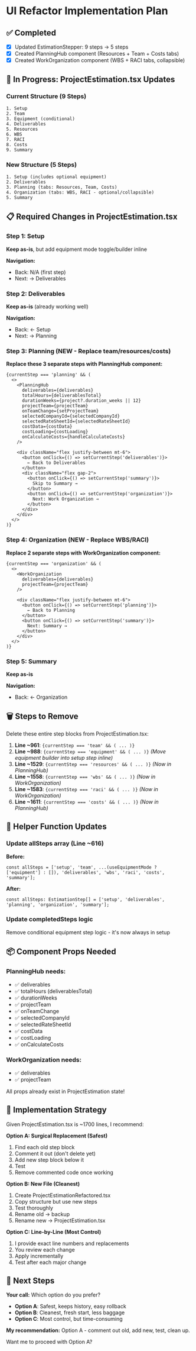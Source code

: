 # UI Refactor Implementation Plan

## ✅ Completed
- [x] Updated EstimationStepper: 9 steps → 5 steps
- [x] Created PlanningHub component (Resources + Team + Costs tabs)
- [x] Created WorkOrganization component (WBS + RACI tabs, collapsible)

## 🔄 In Progress: ProjectEstimation.tsx Updates

### Current Structure (9 Steps)
```
1. Setup
2. Team
3. Equipment (conditional)
4. Deliverables
5. Resources
6. WBS
7. RACI
8. Costs
9. Summary
```

### New Structure (5 Steps)
```
1. Setup (includes optional equipment)
2. Deliverables
3. Planning (tabs: Resources, Team, Costs)
4. Organization (tabs: WBS, RACI - optional/collapsible)
5. Summary
```

## 📋 Required Changes in ProjectEstimation.tsx

### Step 1: Setup
**Keep as-is**, but add equipment mode toggle/builder inline

**Navigation:**
- Back: N/A (first step)
- Next: → Deliverables

### Step 2: Deliverables
**Keep as-is** (already working well)

**Navigation:**
- Back: ← Setup
- Next: → Planning

### Step 3: Planning (NEW - Replace team/resources/costs)
**Replace these 3 separate steps with PlanningHub component:**

```tsx
{currentStep === 'planning' && (
  <>
    <PlanningHub
      deliverables={deliverables}
      totalHours={deliverablesTotal}
      durationWeeks={project?.duration_weeks || 12}
      projectTeam={projectTeam}
      onTeamChange={setProjectTeam}
      selectedCompanyId={selectedCompanyId}
      selectedRateSheetId={selectedRateSheetId}
      costData={costData}
      costLoading={costLoading}
      onCalculateCosts={handleCalculateCosts}
    />

    <div className="flex justify-between mt-6">
      <button onClick={() => setCurrentStep('deliverables')}>
        ← Back to Deliverables
      </button>
      <div className="flex gap-2">
        <button onClick={() => setCurrentStep('summary')}>
          Skip to Summary →
        </button>
        <button onClick={() => setCurrentStep('organization')}>
          Next: Work Organization →
        </button>
      </div>
    </div>
  </>
)}
```

### Step 4: Organization (NEW - Replace WBS/RACI)
**Replace 2 separate steps with WorkOrganization component:**

```tsx
{currentStep === 'organization' && (
  <>
    <WorkOrganization
      deliverables={deliverables}
      projectTeam={projectTeam}
    />

    <div className="flex justify-between mt-6">
      <button onClick={() => setCurrentStep('planning')}>
        ← Back to Planning
      </button>
      <button onClick={() => setCurrentStep('summary')}>
        Next: Summary →
      </button>
    </div>
  </>
)}
```

### Step 5: Summary
**Keep as-is**

**Navigation:**
- Back: ← Organization

## 🗑️ Steps to Remove

Delete these entire step blocks from ProjectEstimation.tsx:

1. **Line ~961**: `{currentStep === 'team' && ( ... )}`
2. **Line ~988**: `{currentStep === 'equipment' && ( ... )}`
   *(Move equipment builder into setup step inline)*
3. **Line ~1529**: `{currentStep === 'resources' && ( ... )}`
   *(Now in PlanningHub)*
4. **Line ~1558**: `{currentStep === 'wbs' && ( ... )}`
   *(Now in WorkOrganization)*
5. **Line ~1583**: `{currentStep === 'raci' && ( ... )}`
   *(Now in WorkOrganization)*
6. **Line ~1611**: `{currentStep === 'costs' && ( ... )}`
   *(Now in PlanningHub)*

## 🔧 Helper Function Updates

### Update allSteps array (Line ~616)
**Before:**
```tsx
const allSteps = ['setup', 'team', ...(useEquipmentMode ? ['equipment'] : []), 'deliverables', 'wbs', 'raci', 'costs', 'summary'];
```

**After:**
```tsx
const allSteps: EstimationStep[] = ['setup', 'deliverables', 'planning', 'organization', 'summary'];
```

### Update completedSteps logic
Remove conditional equipment step logic - it's now always in setup

## 📦 Component Props Needed

### PlanningHub needs:
- ✅ deliverables
- ✅ totalHours (deliverablesTotal)
- ✅ durationWeeks
- ✅ projectTeam
- ✅ onTeamChange
- ✅ selectedCompanyId
- ✅ selectedRateSheetId
- ✅ costData
- ✅ costLoading
- ✅ onCalculateCosts

### WorkOrganization needs:
- ✅ deliverables
- ✅ projectTeam

All props already exist in ProjectEstimation state!

## 🎯 Implementation Strategy

Given ProjectEstimation.tsx is ~1700 lines, I recommend:

**Option A: Surgical Replacement (Safest)**
1. Find each old step block
2. Comment it out (don't delete yet)
3. Add new step block below it
4. Test
5. Remove commented code once working

**Option B: New File (Cleanest)**
1. Create ProjectEstimationRefactored.tsx
2. Copy structure but use new steps
3. Test thoroughly
4. Rename old → backup
5. Rename new → ProjectEstimation.tsx

**Option C: Line-by-Line (Most Control)**
1. I provide exact line numbers and replacements
2. You review each change
3. Apply incrementally
4. Test after each major change

## 🚦 Next Steps

**Your call:** Which option do you prefer?

- **Option A**: Safest, keeps history, easy rollback
- **Option B**: Cleanest, fresh start, less baggage
- **Option C**: Most control, but time-consuming

**My recommendation:** Option A - comment out old, add new, test, clean up.

Want me to proceed with Option A?
